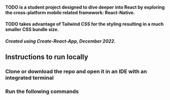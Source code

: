 #### TODO is a student project designed to dive deeper into React by exploring the cross-platform mobile related framework: React-Native. 

#### TODO takes advantage of Tailwind CSS for the styling resulting in a much smaller CSS bundle size.

##### Created using Create-React-App, December 2022.

## **Instructions to run locally**
### Clone or download the repo and open it in an IDE with an integrated terminal
### Run the following commands
```


```


